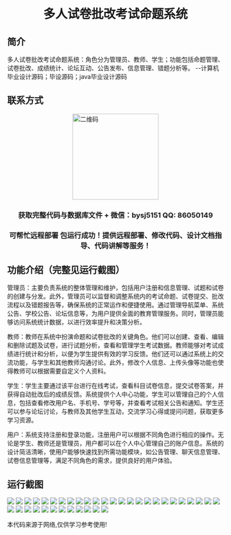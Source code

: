 <p><h1 align="center">多人试卷批改考试命题系统</h1></p>

## 简介
多人试卷批改考试命题系统：角色分为管理员、教师、学生；功能包括命题管理、试卷批改、成绩统计、论坛互动、公告发布、信息管理、错题分析等。    --计算机毕业设计源码；毕设源码；java毕业设计源码


## 联系方式
<img src="https://bs-1329754181.cos.ap-shanghai.myqcloud.com/wx.jpg" alt="二维码" style="display: block; margin: 0 auto;" width="200px">
<p><h3 align="center">获取完整代码与数据库文件 + 微信：bysj5151 QQ: 86050149</h3></p>
<p><h3 align="center">可帮忙远程部署 包运行成功！提供远程部署、修改代码、设计文档指导、代码讲解等服务！</h3></p>

## 功能介绍（完整见运行截图）
管理员：主要负责系统的整体管理和维护，包括用户注册和信息管理、试题和试卷的创建与分发。此外，管理员可以监督和调整系统内的考试命题、试卷提交、批改流程以及错题报告等，确保系统的正常运作和便捷使用。通过管理导航菜单、系统公告、学校公告、论坛信息等，为用户提供全面的教育管理服务。同时，管理员能够访问系统统计数据，以进行效率提升和决策分析。

教师：教师在系统中扮演命题和试卷批改的关键角色。他们可以创建、查看、编辑和删除试题及试卷，进行试题分析，查看和管理学生考试数据。教师能够对考试成绩进行统计和分析，以便为学生提供有效的学习反馈。他们还可以通过系统上的交流功能，与学生和其他教师沟通讨论。此外，修改个人信息、上传头像等功能也使得教师可以根据需要自定义个人资料。

学生：学生主要通过该平台进行在线考试，查看科目试卷信息，提交试卷答案，并获得自动批改后的成绩反馈。系统提供个人中心功能，学生可以管理自己的个人信息，包括查看修改用户名、手机号、学号等，并查看考试相关公告和通知。学生还可以参与论坛讨论，与教师及其他学生互动，交流学习心得或提问问题，获取更多学习资源。

用户：系统支持注册和登录功能，注册用户可以根据不同角色进行相应的操作。无论是学生、教师还是管理员，用户都可以在个人中心管理自己的账户信息。系统的设计简洁清晰，使用户能够快速找到所需功能模块，如公告管理、聊天信息管理、试卷信息管理等，满足不同角色的需求，提供良好的用户体验。


## 运行截图
![](https://bs-1329754181.cos.ap-shanghai.myqcloud.com/ssm/MultiUserExamPaperGradingSystem/img/001.jpg)
![](https://bs-1329754181.cos.ap-shanghai.myqcloud.com/ssm/MultiUserExamPaperGradingSystem/img/002.jpg)
![](https://bs-1329754181.cos.ap-shanghai.myqcloud.com/ssm/MultiUserExamPaperGradingSystem/img/003.jpg)
![](https://bs-1329754181.cos.ap-shanghai.myqcloud.com/ssm/MultiUserExamPaperGradingSystem/img/004.jpg)
![](https://bs-1329754181.cos.ap-shanghai.myqcloud.com/ssm/MultiUserExamPaperGradingSystem/img/005.jpg)
![](https://bs-1329754181.cos.ap-shanghai.myqcloud.com/ssm/MultiUserExamPaperGradingSystem/img/006.jpg)
![](https://bs-1329754181.cos.ap-shanghai.myqcloud.com/ssm/MultiUserExamPaperGradingSystem/img/007.jpg)
![](https://bs-1329754181.cos.ap-shanghai.myqcloud.com/ssm/MultiUserExamPaperGradingSystem/img/008.jpg)
![](https://bs-1329754181.cos.ap-shanghai.myqcloud.com/ssm/MultiUserExamPaperGradingSystem/img/009.jpg)
![](https://bs-1329754181.cos.ap-shanghai.myqcloud.com/ssm/MultiUserExamPaperGradingSystem/img/010.jpg)
![](https://bs-1329754181.cos.ap-shanghai.myqcloud.com/ssm/MultiUserExamPaperGradingSystem/img/011.jpg)
![](https://bs-1329754181.cos.ap-shanghai.myqcloud.com/ssm/MultiUserExamPaperGradingSystem/img/012.jpg)
![](https://bs-1329754181.cos.ap-shanghai.myqcloud.com/ssm/MultiUserExamPaperGradingSystem/img/013.jpg)
![](https://bs-1329754181.cos.ap-shanghai.myqcloud.com/ssm/MultiUserExamPaperGradingSystem/img/014.jpg)
![](https://bs-1329754181.cos.ap-shanghai.myqcloud.com/ssm/MultiUserExamPaperGradingSystem/img/015.jpg)
![](https://bs-1329754181.cos.ap-shanghai.myqcloud.com/ssm/MultiUserExamPaperGradingSystem/img/016.jpg)
![](https://bs-1329754181.cos.ap-shanghai.myqcloud.com/ssm/MultiUserExamPaperGradingSystem/img/017.jpg)
![](https://bs-1329754181.cos.ap-shanghai.myqcloud.com/ssm/MultiUserExamPaperGradingSystem/img/018.jpg)
![](https://bs-1329754181.cos.ap-shanghai.myqcloud.com/ssm/MultiUserExamPaperGradingSystem/img/019.jpg)
![](https://bs-1329754181.cos.ap-shanghai.myqcloud.com/ssm/MultiUserExamPaperGradingSystem/img/020.jpg)
![](https://bs-1329754181.cos.ap-shanghai.myqcloud.com/ssm/MultiUserExamPaperGradingSystem/img/021.jpg)
![](https://bs-1329754181.cos.ap-shanghai.myqcloud.com/ssm/MultiUserExamPaperGradingSystem/img/022.jpg)
![](https://bs-1329754181.cos.ap-shanghai.myqcloud.com/ssm/MultiUserExamPaperGradingSystem/img/023.jpg)
![](https://bs-1329754181.cos.ap-shanghai.myqcloud.com/ssm/MultiUserExamPaperGradingSystem/img/024.jpg)
![](https://bs-1329754181.cos.ap-shanghai.myqcloud.com/ssm/MultiUserExamPaperGradingSystem/img/025.jpg)
![](https://bs-1329754181.cos.ap-shanghai.myqcloud.com/ssm/MultiUserExamPaperGradingSystem/img/026.jpg)
![](https://bs-1329754181.cos.ap-shanghai.myqcloud.com/ssm/MultiUserExamPaperGradingSystem/img/027.jpg)
![](https://bs-1329754181.cos.ap-shanghai.myqcloud.com/ssm/MultiUserExamPaperGradingSystem/img/028.jpg)
![](https://bs-1329754181.cos.ap-shanghai.myqcloud.com/ssm/MultiUserExamPaperGradingSystem/img/029.jpg)
![](https://bs-1329754181.cos.ap-shanghai.myqcloud.com/ssm/MultiUserExamPaperGradingSystem/img/030.jpg)
![](https://bs-1329754181.cos.ap-shanghai.myqcloud.com/ssm/MultiUserExamPaperGradingSystem/img/031.jpg)
![](https://bs-1329754181.cos.ap-shanghai.myqcloud.com/ssm/MultiUserExamPaperGradingSystem/img/032.jpg)
![](https://bs-1329754181.cos.ap-shanghai.myqcloud.com/ssm/MultiUserExamPaperGradingSystem/img/033.jpg)
![](https://bs-1329754181.cos.ap-shanghai.myqcloud.com/ssm/MultiUserExamPaperGradingSystem/img/034.jpg)
![](https://bs-1329754181.cos.ap-shanghai.myqcloud.com/ssm/MultiUserExamPaperGradingSystem/img/035.jpg)
![](https://bs-1329754181.cos.ap-shanghai.myqcloud.com/ssm/MultiUserExamPaperGradingSystem/img/036.jpg)
![](https://bs-1329754181.cos.ap-shanghai.myqcloud.com/ssm/MultiUserExamPaperGradingSystem/img/037.jpg)

<p>本代码来源于网络,仅供学习参考使用!</p>
